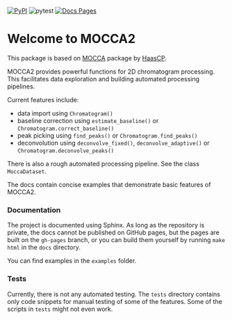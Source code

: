 [![PyPI](https://img.shields.io/pypi/v/mocca2.svg)](https://pypi.org/project/mocca2/)
![pytest](https://github.com/oboril/mocca/actions/workflows/ci.yaml/badge.svg)
[![Docs Pages](https://github.com/oboril/mocca/actions/workflows/deploy_pages.yaml/badge.svg)](https://oboril.github.io/mocca/)

# Welcome to MOCCA2

This package is based on [MOCCA](https://github.com/HaasCP/mocca) package by [HaasCP](https://github.com/HaasCP).

MOCCA2 provides powerful functions for 2D chromatogram processing. This facilitates data exploration and building automated processing pipelines.

Current features include:
 - data import using `Chromatogram()`
 - baseline correction using `estimate_baseline()` or `Chromatogram.correct_baseline()`
 - peak picking using `find_peaks()` or `Chromatogram.find_peaks()`
 - deconvolution using `deconvolve_fixed()`, `deconvolve_adaptive()` or `Chromatogram.deconvolve_peaks()`

There is also a rough automated processing pipeline. See the class `MoccaDataset`.

The docs contain concise examples that demonstrate basic features of MOCCA2.

### Documentation

The project is documented using Sphinx. As long as the repository is private, the docs cannot be published on GitHub pages, but the pages are built on the `gh-pages` branch, or you can build them yourself by running `make html` in the `docs` directory.

You can find examples in the `examples` folder.

### Tests

Currently, there is not any automated testing. The `tests` directory contains only code snippets for manual testing of some of the features. Some of the scripts in `tests` might not even work.